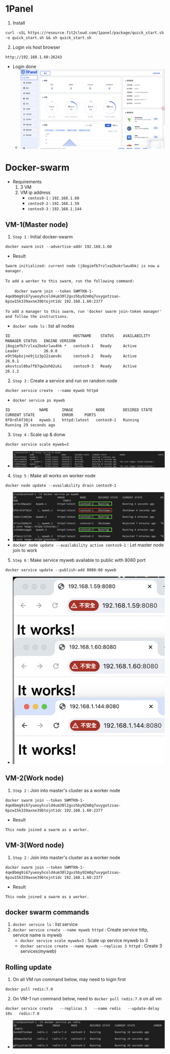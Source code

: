# **1Panel**
1. Install
```
curl -sSL https://resource.fit2cloud.com/1panel/package/quick_start.sh -o quick_start.sh && sh quick_start.sh
```
2. Login vis host browser
```
http://192.168.1.60:26243
```
- Login done
    - ![1panel_login](img/1panel_login.png)


# **Docker-swarm**
- Requirements
    1. 3 VM 
    2. VM ip address
        - `centos9-1` : `192.168.1.60`
        - `centos9-2` : `192.168.1.59`
        - `centos9-3` : `192.168.1.144`
## **VM-1(Master node)**
1. `Step 1` : Initial docker-swarm
```
docker swarm init --advertise-addr 192.168.1.60
```
- Result
```
Swarm initialized: current node (j8ogimfb7rzlxa2bokrlwu4hk) is now a manager.

To add a worker to this swarm, run the following command:

    docker swarm join --token SWMTKN-1-4qe8bmg9i67yueoyhcold4um30l2gvzhby92m0q7uvygotzsao-6pzw15k339axne39btojnt1dc 192.168.1.60:2377

To add a manager to this swarm, run 'docker swarm join-token manager' and follow the instructions.
```
- `docker node ls` : list all nodes
```
ID                            HOSTNAME    STATUS    AVAILABILITY   MANAGER STATUS   ENGINE VERSION
j8ogimfb7rzlxa2bokrlwu4hk *   centos9-1   Ready     Active         Leader           26.0.0
e9t56pbzjne9j1z3p12zaev8c     centos9-2   Ready     Active                          26.0.1
akvvtcul0ba7f87qw2oh02uki     centos9-3   Ready     Active                          26.1.2
```
2. `Step 3` : Create a service and run on random node
```
docker service create  --name myweb httpd
```
- `docker service ps myweb`
```
ID             NAME      IMAGE          NODE        DESIRED STATE   CURRENT STATE            ERROR     PORTS
0f8rdl6f38j4   myweb.1   httpd:latest   centos9-1   Running         Running 29 seconds ago
```
3. `Step 4` : Scale up & donw
```
docker service scale myweb=3
```
- ![scale_up_done](img/scale_up_done.png)
4. `Step 5` : Make all works on worker node
```
docker node update --availability drain centos9-1
```
- ![drain_donr](img/drain_done.png)
- `docker node update --availability active centos9-1` : Let master node join to work
5. `Step 6` : Make service myweb available to public with 8080 port
```
docker service update --publish-add 8080:80 myweb
```
- ![publish-done](img/publish_done.png)

## **VM-2(Work node)**
1. `Step 2` : Join into master's cluster as a worker node
```
docker swarm join --token SWMTKN-1-4qe8bmg9i67yueoyhcold4um30l2gvzhby92m0q7uvygotzsao-6pzw15k339axne39btojnt1dc 192.168.1.60:2377
```
- Result
```
This node joined a swarm as a worker.
```
## **VM-3(Word node)**
1. `Step 2` : Join into master's cluster as a worker node
```
docker swarm join --token SWMTKN-1-4qe8bmg9i67yueoyhcold4um30l2gvzhby92m0q7uvygotzsao-6pzw15k339axne39btojnt1dc 192.168.1.60:2377
```
- Result
```
This node joined a swarm as a worker.
```
## **docker swarm commands**
1. `docker service ls` : list service
2. `docker service create --name myweb httpd` : Create service http, service name is myweb
    - `docker service scale myweb=3` : Scale up service myweb to 3
    - `docker service create --name myweb --replicas 3 httpd` : Create 3 services(myweb)

## **Rolling update**
1. On all VM run command below, may need to login first
```
docker pull redis:7.0
```
2. On VM-1 run command below, need to `docker pull redis:7.0` on all vm 
```
docker service create   --replicas 3   --name redis   --update-delay 10s   redis:7.0
```
- ![redis_rolling_done](img/redis_rolling_done.png)